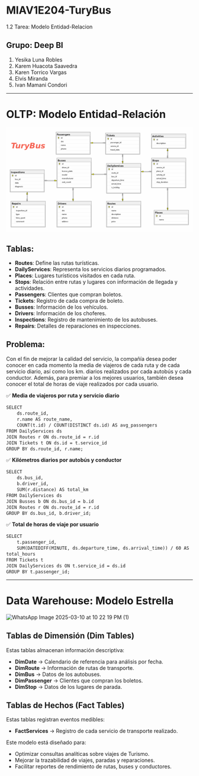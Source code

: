 # MIAV1E204-TuryBus
1.2 Tarea: Modelo Entidad-Relacion
## Grupo: Deep BI
1. Yesika Luna Robles
2. Karem Huacota Saavedra
3. Karen Torrico Vargas
4. Elvis Miranda
5. Ivan Mamani Condori

---
# OLTP: Modelo Entidad-Relación

![alt text](<TuryBusOLTP/TuryBusOLTP-Modelo E-R.png>)


## Tablas:

- **Routes**: Define las rutas turísticas.
- **DailyServices**: Representa los servicios diarios programados.
- **Places**: Lugares turísticos visitados en cada ruta.
- **Stops**: Relación entre rutas y lugares con información de llegada y actividades.
- **Passengers**: Clientes que compran boletos.
- **Tickets**: Registro de cada compra de boleto.
- **Busses**: Información de los vehículos.
- **Drivers**: Información de los choferes.
- **Inspections**: Registro de mantenimiento de los autobuses.
- **Repairs**: Detalles de reparaciones en inspecciones.

## Problema:
Con el fin de mejorar la calidad del servicio, la compañía desea poder conocer en cada momento la media de viajeros de cada ruta y de cada servicio diario, así como los km. diarios realizados por cada autobús y cada conductor.
Además, para premiar a los mejores usuarios, también desea conocer el total de horas de viaje realizados por cada usuario.

✅ **Media de viajeros por ruta y servicio diario**
```
SELECT 
    ds.route_id,
    r.name AS route_name,
    COUNT(t.id) / COUNT(DISTINCT ds.id) AS avg_passengers
FROM DailyServices ds
JOIN Routes r ON ds.route_id = r.id
JOIN Tickets t ON ds.id = t.service_id
GROUP BY ds.route_id, r.name;
```
✅ **Kilómetros diarios por autobús y conductor**
```
SELECT 
    ds.bus_id,
    b.driver_id,
    SUM(r.distance) AS total_km
FROM DailyServices ds
JOIN Busses b ON ds.bus_id = b.id
JOIN Routes r ON ds.route_id = r.id
GROUP BY ds.bus_id, b.driver_id;
```
✅ **Total de horas de viaje por usuario**
```
SELECT 
    t.passenger_id,
    SUM(DATEDIFF(MINUTE, ds.departure_time, ds.arrival_time)) / 60 AS total_hours
FROM Tickets t
JOIN DailyServices ds ON t.service_id = ds.id
GROUP BY t.passenger_id;
```
---
# Data Warehouse: Modelo Estrella

![WhatsApp Image 2025-03-10 at 10 22 19 PM (1)](https://github.com/user-attachments/assets/75f66548-6c57-4c3a-8983-e86346d22b8d)


## Tablas de Dimensión (Dim Tables)

Estas tablas almacenan información descriptiva:

- **DimDate** → Calendario de referencia para análisis por fecha.
- **DimRoute** → Información de rutas de transporte.
- **DimBus** → Datos de los autobuses.
- **DimPassenger** → Clientes que compran los boletos.
- **DimStop** → Datos de los lugares de parada.

## Tablas de Hechos (Fact Tables)

Estas tablas registran eventos medibles:

- **FactServices** → Registro de cada servicio de transporte realizado.

Este modelo está diseñado para:
- Optimizar consultas analíticas sobre viajes de Turismo.
- Mejorar la trazabilidad de viajes, paradas y reparaciones.
- Facilitar reportes de rendimiento de rutas, buses y conductores.
